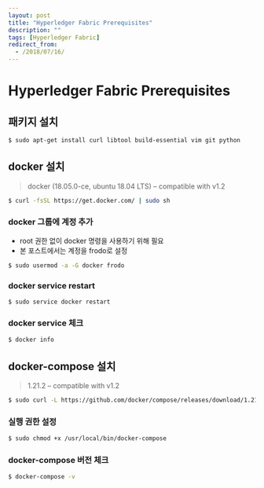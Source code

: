 ```yaml
---
layout: post
title: "Hyperledger Fabric Prerequisites"
description: ""
tags: [Hyperledger Fabric]
redirect_from:
  - /2018/07/16/
---
```


# Hyperledger Fabric Prerequisites

## 패키지 설치

```sh
$ sudo apt-get install curl libtool build-essential vim git python
```

## docker 설치
> docker (18.05.0-ce, ubuntu 18.04 LTS) – compatible with v1.2


```sh
$ curl -fsSL https://get.docker.com/ | sudo sh
```

### docker 그룹에 계정 추가

* root 권한 없이 docker 명령을 사용하기 위해 필요
* 본 포스트에서는 계정을 frodo로 설정

```sh
$ sudo usermod -a -G docker frodo
```

### docker service restart

```
$ sudo service docker restart
```

### docker service 체크

```sh
$ docker info
```

## docker-compose 설치

 > 1.21.2 – compatible with v1.2

```sh
$ sudo curl -L https://github.com/docker/compose/releases/download/1.21.2/docker-compose-`uname -s`-`uname -m` -o /usr/local/bin/docker-compose
```

### 실행 권한 설정

```sh
$ sudo chmod +x /usr/local/bin/docker-compose
```

### docker-compose 버전 체크

```sh
$ docker-compose -v
```
